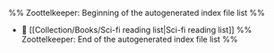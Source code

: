%% Zoottelkeeper: Beginning of the autogenerated index file list  %%
- 📄 [[Collection/Books/Sci-fi reading list|Sci-fi reading list]]
%% Zoottelkeeper: End of the autogenerated index file list  %%
